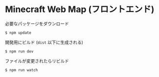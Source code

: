 # Minecraft Web Map (フロントエンド)

必要なパッケージをダウンロード

```shell
$ npm update
```

開発用にビルド (`dist` 以下に生成される)

```shell
$ npm run dev
```

ファイルが変更されたらリビルド

```shell
$ npm run watch
```
